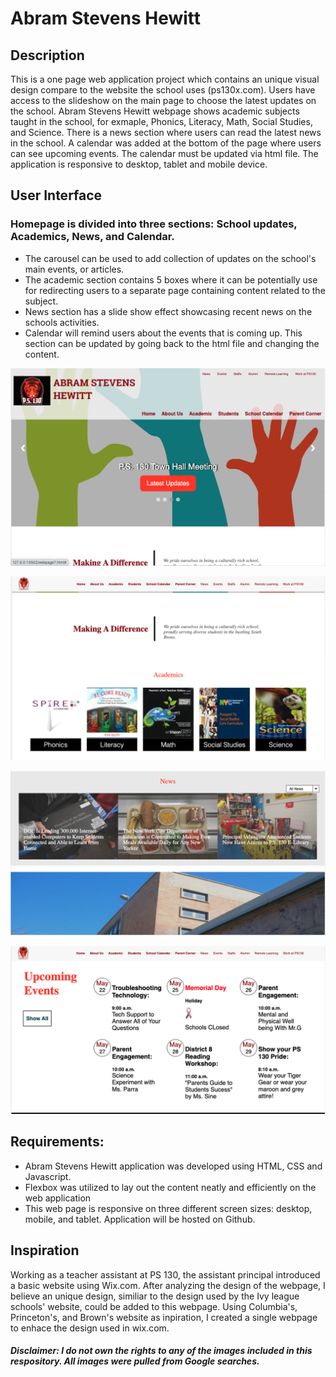 # Abram Stevens Hewitt


## Description

This is a one page web application project which contains an unique visual design compare to the website the school uses (ps130x.com). Users have access to the slideshow on the main page to choose the latest updates on the school. Abram Stevens Hewitt webpage shows academic subjects taught in the school, for exmaple, Phonics, Literacy, Math, Social Studies, and Science. There is a news section where users can read the latest news in the school. A calendar was added at the bottom of the page where users can see upcoming events. The calendar must be updated via html file. The application is responsive to desktop, tablet and mobile device.

## User Interface

### Homepage is divided into three sections: School updates, Academics, News, and Calendar.

- The carousel can be used to add collection of updates on the school's main events, or articles.
- The academic section contains 5 boxes where it can be potentially use for redirecting users to a separate page containing content related to the subject.
- News section has a slide show effect showcasing recent news on the schools activities.
- Calendar will remind users about the events that is coming up. This section can be updated by going back to the html file and changing the content.

![](./web-image/carousel.png)

![](./web-image/academics.png)

![](./web-image/news.png)

![](./web-image/calendar.png)

## Requirements:

- Abram Stevens Hewitt application was developed using HTML, CSS and Javascript.
- Flexbox was utilized to lay out the content neatly and efficiently on the web application
- This web page is responsive on three different screen sizes: desktop, mobile, and tablet. Application will be hosted on Github.

## Inspiration 

Working as a teacher assistant at PS 130, the assistant principal introduced a basic website using Wix.com. After analyzing the design of the webpage, I believe an unique design, similiar to the design used by the Ivy league schools' website, could be added to this webpage. Using Columbia's, Princeton's, and Brown's website as inpiration, I created a single webpage to enhace the design used in wix.com.

##### Disclaimer: I do not own the rights to any of the images included in this respository. All images were pulled from Google searches.